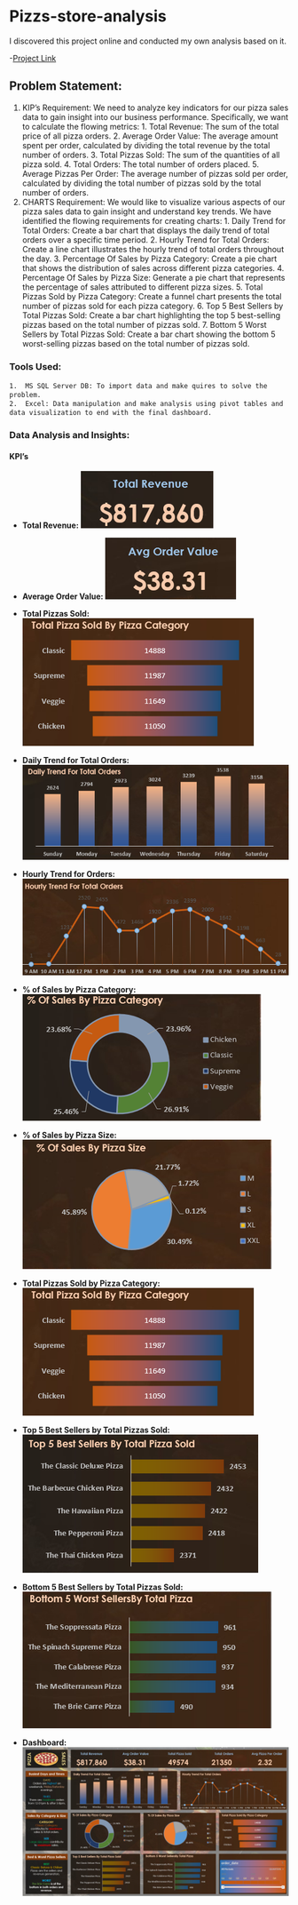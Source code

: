 # Pizzs-store-analysis

I discovered this project online and conducted my own analysis based on it.

-[Project Link](https://www.youtube.com/watch?v=wGJYJ42V8OQ&t=4795s)

## Problem Statement:

1. KIP’s Requirement:
   We need to analyze key indicators for our pizza sales data to gain insight into our business performance. Specifically, we want to calculate the flowing metrics: 1. Total Revenue: The sum of the total price of all pizza orders. 2. Average Order Value: The average amount spent per order, calculated by dividing the total revenue by the total number of orders. 3. Total Pizzas Sold: The sum of the quantities of all pizza sold. 4. Total Orders: The total number of orders placed. 5. Average Pizzas Per Order: The average number of pizzas sold per order, calculated by dividing the total number of pizzas sold by the total number of orders.
2. CHARTS Requirement:
   We would like to visualize various aspects of our pizza sales data to gain insight and understand key trends. We have identified the flowing requirements for creating charts: 1. Daily Trend for Total Orders: Create a bar chart that displays the daily trend of total orders over a specific time period. 2. Hourly Trend for Total Orders: Create a line chart illustrates the hourly trend of total orders throughout the day. 3. Percentage Of Sales by Pizza Category: Create a pie chart that shows the distribution of sales across different pizza categories. 4. Percentage Of Sales by Pizza Size: Generate a pie chart that represents the percentage of sales attributed to different pizza sizes. 5. Total Pizzas Sold by Pizza Category: Create a funnel chart presents the total number of pizzas sold for each pizza category. 6. Top 5 Best Sellers by Total Pizzas Sold: Create a bar chart highlighting the top 5 best-selling pizzas based on the total number of pizzas sold. 7. Bottom 5 Worst Sellers by Total Pizzas Sold: Create a bar chart showing the bottom 5 worst-selling pizzas based on the total number of pizzas sold.

### Tools Used:

    1.	MS SQL Server DB: To import data and make quires to solve the problem.
    2.	Excel: Data manipulation and make analysis using pivot tables and data visualization to end with the final dashboard.

### Data Analysis and Insights:

#### KPI’s

- **Total Revenue:**
  ![alt text](img/total.png)

- **Average Order Value:**
  ![alt text](img/avg_per_order.png)

- **Total Pizzas Sold:**
  ![alt text](<img/Total Pizzas Sold by Pizza Category.png>)

- **Daily Trend for Total Orders:**
  ![alt text](img/Daily_trend.png)

- **Hourly Trend for Orders:**
  ![alt text](img/Hourly.png)

- **% of Sales by Pizza Category:**
  ![alt text](img/Dis_Piz_Cat.png)

- **% of Sales by Pizza Size:**
  ![alt text](img/Dis_Piz_Size.png)

- **Total Pizzas Sold by Pizza Category:**
  ![alt text](<img/Total Pizzas Sold by Pizza Category.png>)

- **Top 5 Best Sellers by Total Pizzas Sold:**
  ![alt text](<img/Top 5 Best Sellers by Total Pizzas Sold.png>)

- **Bottom 5 Best Sellers by Total Pizzas Sold:**
  ![alt text](<img/Bottom 5 Best Sellers by Total Pizzas Sold.png>)

- **Dashboard:**
  ![alt text](img/Final_Dashboard.png)

